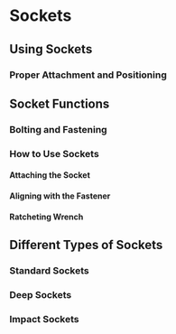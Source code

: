 # Sockets
## Using Sockets
### Proper Attachment and Positioning
## Socket Functions
### Bolting and Fastening
### How to Use Sockets
#### Attaching the Socket
#### Aligning with the Fastener
#### Ratcheting Wrench
## Different Types of Sockets
### Standard Sockets
### Deep Sockets
### Impact Sockets